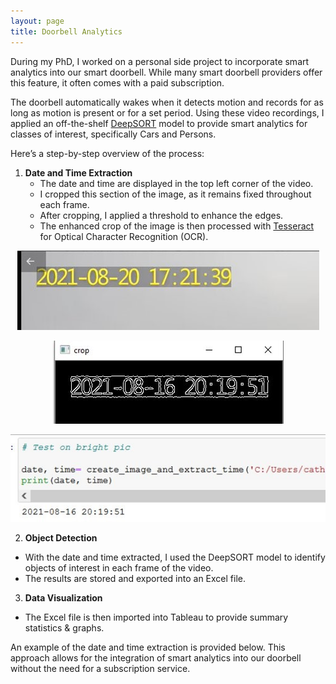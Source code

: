 ```yaml
---
layout: page
title: Doorbell Analytics
---
```


During my PhD, I worked on a personal side project to incorporate smart analytics into our smart doorbell. While many smart doorbell providers offer this feature, it often comes with a paid subscription.

The doorbell automatically wakes when it detects motion and records for as long as motion is present or for a set period. Using these video recordings, I applied an off-the-shelf [DeepSORT](https://arxiv.org/abs/1703.07402) model to provide smart analytics for classes of interest, specifically Cars and Persons.

Here’s a step-by-step overview of the process:

1. **Date and Time Extraction**
   - The date and time are displayed in the top left corner of the video.
   - I cropped this section of the image, as it remains fixed throughout each frame.
   - After cropping, I applied a threshold to enhance the edges.
   - The enhanced crop of the image is then processed with [Tesseract](https://github.com/tesseract-ocr/tessdoc) for Optical Character Recognition (OCR).
  
<p style="text-align: center;">
  <img src="/assets/img/time_eg.jpg" alt="Time & Date Example" style="max-width: 100%; height: auto;" />
</p>  

<p style="text-align: center;">
  <img src="/assets/img/threshold.jpg" alt="Thresholding" style="max-width: 100%; height: auto;" />
</p>  

<p style="text-align: center;">
  <img src="/assets/img/python_func.jpg" alt="Python Function" style="max-width: 100%; height: auto;" />
</p> 
  
2. **Object Detection**
  - With the date and time extracted, I used the DeepSORT model to identify objects of interest in each frame of the video.
  - The results are stored and exported into an Excel file.

3. **Data Visualization**
  - The Excel file is then imported into Tableau to provide summary statistics & graphs.

An example of the date and time extraction is provided below. This approach allows for the integration of smart analytics into our doorbell without the need for a subscription service.



